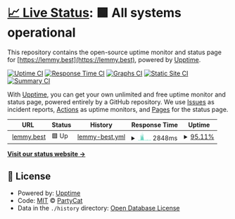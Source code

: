 # [📈 Live Status](https://Curly-Mo.github.io/lemmy.best-upptime): <!--live status--> **🟩 All systems operational**

This repository contains the open-source uptime monitor and status page for [https://lemmy.best](https://lemmy.best), powered by [Upptime](https://github.com/upptime/upptime).

[![Uptime CI](https://github.com/Curly-Mo/lemmy.best-upptime/workflows/Uptime%20CI/badge.svg)](https://github.com/Curly-Mo/lemmy.best-upptime/actions?query=workflow%3A%22Uptime+CI%22)
[![Response Time CI](https://github.com/Curly-Mo/lemmy.best-upptime/workflows/Response%20Time%20CI/badge.svg)](https://github.com/Curly-Mo/lemmy.best-upptime/actions?query=workflow%3A%22Response+Time+CI%22)
[![Graphs CI](https://github.com/Curly-Mo/lemmy.best-upptime/workflows/Graphs%20CI/badge.svg)](https://github.com/Curly-Mo/lemmy.best-upptime/actions?query=workflow%3A%22Graphs+CI%22)
[![Static Site CI](https://github.com/Curly-Mo/lemmy.best-upptime/workflows/Static%20Site%20CI/badge.svg)](https://github.com/Curly-Mo/lemmy.best-upptime/actions?query=workflow%3A%22Static+Site+CI%22)
[![Summary CI](https://github.com/Curly-Mo/lemmy.best-upptime/workflows/Summary%20CI/badge.svg)](https://github.com/Curly-Mo/lemmy.best-upptime/actions?query=workflow%3A%22Summary+CI%22)

With [Upptime](https://upptime.js.org), you can get your own unlimited and free uptime monitor and status page, powered entirely by a GitHub repository. We use [Issues](https://github.com/Curly-Mo/lemmy.best-upptime/issues) as incident reports, [Actions](https://github.com/Curly-Mo/lemmy.best-upptime/actions) as uptime monitors, and [Pages](https://Curly-Mo.github.io/lemmy.best-upptime) for the status page.

<!--start: status pages-->
<!-- This summary is generated by Upptime (https://github.com/upptime/upptime) -->
<!-- Do not edit this manually, your changes will be overwritten -->
<!-- prettier-ignore -->
| URL | Status | History | Response Time | Uptime |
| --- | ------ | ------- | ------------- | ------ |
| <img alt="" src="https://icons.duckduckgo.com/ip3/lemmy.best.ico" height="13"> [lemmy.best](https://lemmy.best) | 🟩 Up | [lemmy-best.yml](https://github.com/Curly-Mo/lemmy.best-upptime/commits/HEAD/history/lemmy-best.yml) | <details><summary><img alt="Response time graph" src="./graphs/lemmy-best/response-time-week.png" height="20"> 2848ms</summary><br><a href="https://status.lemmy.best/history/lemmy-best"><img alt="Response time 3256" src="https://img.shields.io/endpoint?url=https%3A%2F%2Fraw.githubusercontent.com%2FCurly-Mo%2Flemmy.best-upptime%2FHEAD%2Fapi%2Flemmy-best%2Fresponse-time.json"></a><br><a href="https://status.lemmy.best/history/lemmy-best"><img alt="24-hour response time 545" src="https://img.shields.io/endpoint?url=https%3A%2F%2Fraw.githubusercontent.com%2FCurly-Mo%2Flemmy.best-upptime%2FHEAD%2Fapi%2Flemmy-best%2Fresponse-time-day.json"></a><br><a href="https://status.lemmy.best/history/lemmy-best"><img alt="7-day response time 2848" src="https://img.shields.io/endpoint?url=https%3A%2F%2Fraw.githubusercontent.com%2FCurly-Mo%2Flemmy.best-upptime%2FHEAD%2Fapi%2Flemmy-best%2Fresponse-time-week.json"></a><br><a href="https://status.lemmy.best/history/lemmy-best"><img alt="30-day response time 2282" src="https://img.shields.io/endpoint?url=https%3A%2F%2Fraw.githubusercontent.com%2FCurly-Mo%2Flemmy.best-upptime%2FHEAD%2Fapi%2Flemmy-best%2Fresponse-time-month.json"></a><br><a href="https://status.lemmy.best/history/lemmy-best"><img alt="1-year response time 3256" src="https://img.shields.io/endpoint?url=https%3A%2F%2Fraw.githubusercontent.com%2FCurly-Mo%2Flemmy.best-upptime%2FHEAD%2Fapi%2Flemmy-best%2Fresponse-time-year.json"></a></details> | <details><summary><a href="https://status.lemmy.best/history/lemmy-best">95.11%</a></summary><a href="https://status.lemmy.best/history/lemmy-best"><img alt="All-time uptime 92.80%" src="https://img.shields.io/endpoint?url=https%3A%2F%2Fraw.githubusercontent.com%2FCurly-Mo%2Flemmy.best-upptime%2FHEAD%2Fapi%2Flemmy-best%2Fuptime.json"></a><br><a href="https://status.lemmy.best/history/lemmy-best"><img alt="24-hour uptime 100.00%" src="https://img.shields.io/endpoint?url=https%3A%2F%2Fraw.githubusercontent.com%2FCurly-Mo%2Flemmy.best-upptime%2FHEAD%2Fapi%2Flemmy-best%2Fuptime-day.json"></a><br><a href="https://status.lemmy.best/history/lemmy-best"><img alt="7-day uptime 95.11%" src="https://img.shields.io/endpoint?url=https%3A%2F%2Fraw.githubusercontent.com%2FCurly-Mo%2Flemmy.best-upptime%2FHEAD%2Fapi%2Flemmy-best%2Fuptime-week.json"></a><br><a href="https://status.lemmy.best/history/lemmy-best"><img alt="30-day uptime 89.81%" src="https://img.shields.io/endpoint?url=https%3A%2F%2Fraw.githubusercontent.com%2FCurly-Mo%2Flemmy.best-upptime%2FHEAD%2Fapi%2Flemmy-best%2Fuptime-month.json"></a><br><a href="https://status.lemmy.best/history/lemmy-best"><img alt="1-year uptime 92.80%" src="https://img.shields.io/endpoint?url=https%3A%2F%2Fraw.githubusercontent.com%2FCurly-Mo%2Flemmy.best-upptime%2FHEAD%2Fapi%2Flemmy-best%2Fuptime-year.json"></a></details>

<!--end: status pages-->

[**Visit our status website →**](https://Curly-Mo.github.io/lemmy.best-upptime)

## 📄 License

- Powered by: [Upptime](https://github.com/upptime/upptime)
- Code: [MIT](./LICENSE) © [PartyCat](http://lemmy.best/u/PartyCat)
- Data in the `./history` directory: [Open Database License](https://opendatacommons.org/licenses/odbl/1-0/)
